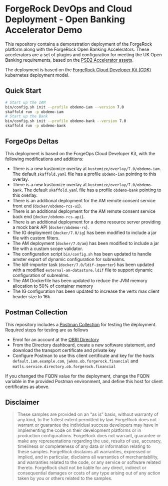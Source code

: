 # ForgeRock DevOps and Cloud Deployment - Open Banking Accelerator Demo

This repository contains a demonstration deployment of the ForgeRock platform along with the ForgeRock Open Banking Accelerators. These accelerators are a set of plugins and configuration for meeting the UK Open Banking requirements, based on the [PSD2 Accelerator assets](https://github.com/ForgeRock/PSD2-Accelerators/tree/OpenBankingAccelerators).

The deployment is based on the [ForgeRock Cloud Developer Kit (CDK)](https://backstage.forgerock.com/docs/forgeops/7/index-forgeops.html) kubernetes deployment model.

## Quick Start

```bash
# Start up the IAM
bin/config.sh init --profile obdemo-iam --version 7.0
skaffold run -p obdemo-iam
# Start up the Bank
bin/config.sh init --profile obdemo-bank --version 7.0
skaffold run -p obdemo-bank
```

## ForgeOps Deltas

This deployment is based on the ForgeOps Cloud Developer Kit, with the following modifications and additions:

- There is a new kustomize overlay at `kustomize/overlay/7.0/obdemo-iam`. The default `skaffold.yaml` file has a profile `obdemo-iam` pointing to this overlay.
- There is a new kustomize overlay at `kustomize/overlay/7.0/obdemo-bank`. The default `skaffold.yaml` file has a profile `obdemo-bank` pointing to this overlay.
- There is an additional deployment for the AM remote consent service front end (`docker/obdemo-rcs-ui`).
- There is an additional deployment for the AM remote consent service back end (`docker/obdemo-rcs-api`).
- There is an additional deployment for a demo resource server providing a mock bank API (`docker/obdemo-rs`).
- The IG deployment (`docker/7.0/ig`) has been modified to include a jar file with custom filters.
- The AM deployment (`docker/7.0/am`) has been modified to include a jar file with a custom scope validator.
- The configuration script `bin/config.sh` has been updated to handle amster export of dynamic configuration for subrealms.
- The ldif-importer task (`docker/7.0/ldif-importer`) has been updated with a modified `external-am-datastore.ldif` file to support dynamic configuration of subrealms.
- The AM Dockerfile has been updated to reduce the JVM memory allocation to 50% of container memory
- The IG configuration has been updated to increase the vertx max client header size to 16k

## Postman Collection

This repository includes a [Postman Collection](postman) for testing the deployment. Required steps for testing are as follows

- Enrol for an account at the [OBRI Directory](https://directory.ob.forgerock.financial)
- From the Directory dashboard, create a new software statement, and download the transport certificate and private key
- Configure Postman to use this client certificate and key for the hosts `default.iam.example.com`, `jwkms.ob.forgerock.financial` and `matls.service.directory.ob.forgerock.financial`

If you changed the FQDN value for the deployment, change the FQDN variable in the provided Postman environment, and define this host for client certificates as above.


## Disclaimer

>These samples are provided on an “as is” basis, without warranty of any kind, to the fullest extent
permitted by law. ForgeRock does not warrant or guarantee the individual success developers
may have in implementing the code on their development platforms or in
production configurations. ForgeRock does not warrant, guarantee or make any representations
regarding the use, results of use, accuracy, timeliness or completeness of any data or
information relating to these samples. ForgeRock disclaims all warranties, expressed or implied, and
in particular, disclaims all warranties of merchantability, and warranties related to the code, or any
service or software related thereto. ForgeRock shall not be liable for any direct, indirect or
consequential damages or costs of any type arising out of any action taken by you or others related
to the samples.

